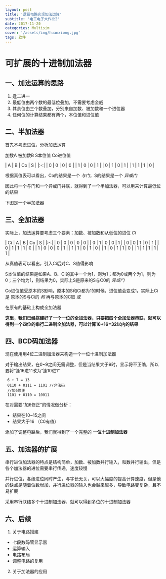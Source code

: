 ```yaml
---
layout: post
title: '逻辑电路实现加法运算'
subtitle: '电工电子大作业2'
date: 2017-11-20
categories: Multisim
cover: '/assets/img/huanxiong.jpg'
tags: 软件
---
```


# 可扩展的十进制加法器




## 一、加法运算的思路

1. 逢二进一
2. 最低位由两个数的最低位叠加，不需要考虑金威
3. 其余位由三个数叠加，分别来自加数、被加数和一个进位器
4. 任何位的计算结果都有两个，本位值和进位值

## 二、半加法器

首先不考虑进位，分析加法运算

加数A 被加数B S本位值 Co进位值

| A | B | Co | S |
|:-:|
| 0 | 0 | 0 | 0 |
| 1 | 0 | 0 | 1 |
| 0 | 1 | 0 | 1 |
| 1 | 1 | 1 | 0 |


根据真值表可以看出，Co的结果是一个 *与门*，S的结果是一个 *异或门*

因此将一个与门和一个异或门并联，就得到了一个半加法器，可以用来计算最低位的结果

下图是一个半加法器

## 三、全加法器

实际上，加法运算要考虑三个要素：加数、被加数和从低位的进位 *Ci*



| Ci | A | B | Co | S |
|:-:|
| 0 | 0 | 0 | 0 | 0 |
| 0 | 1 | 0 | 0 | 1 |
| 0 | 0 | 1 | 0 | 1 |
| 0 | 1 | 1 | 1 | 0 |
| 1 | 0 | 0 | 0 | 1 |
| 1 | 1 | 0 | 1 | 0 |
| 1 | 0 | 1 | 1 | 0 |
| 1 | 1 | 1 | 1 | 1 |

从真值表可以看出，引入Ci后对C、S值得影响

S本位值的结果是如果A、B、Ci的其中一个为1，则为1；都为0或两个为1，则为0；三个均为1，则结果为0，实际上S是原来的S与C0的 *异或门*

Co进位值受原本的S影响，原本的S和Ci都为1的时候，进位值会变成1，实际上Ci是 原本的S与Ci的 *和* 再与原本的C取 *或*

在原有的基础上构成全加法器

**这里，我们已经搭建好了一个一位的全加法器，只要把四个全加法器串联，就可以得到一个四位的串行二进制全加法器，可以计算16+16=32以内的结果**

## 四、BCD码加法器

现在使用用4位二进制加法器来构造一个一位十进制加法器

对于输出结果，在0~9之间无需调整，但是当结果大于9时，显示将不正确，所以要将“逢16进1”改为“逢10进1”

```
 6 + 7 = 13
 0110 + 0111 = 1101 //非法码
 //加6修正
 1101 + 0110 = 10011
```
在对需要“加6修正”的情况做分析：
  - 结果在10~15之间
  - 结果大于16 （C0有值）

添加了调整电路后，我们就得到了一个完整的 **一位十进制加法器**

## 五、加法器的扩展

串行进位加法器的特点是结构简单，加数、被加数并行输入，和数并行输出，但是各个加法器的进位需要串行传递，速度较慢

并行进位，各级进位同时产生，与字长无关，可以大幅度的提高计算速度，但是他的缺点是随着位数增加，并行进位器的输入也会越来越多，导致电路变复杂，且不易扩展

采用串行联结多个十进制加法器，就可以得到多位的十进制加法器

## 六、后续

1. 关于电路搭建
  - 七段数码管显示器
  - 运算输入
  - 电路布局
  - 调整电路的复用

2. 关于加法器的应用
